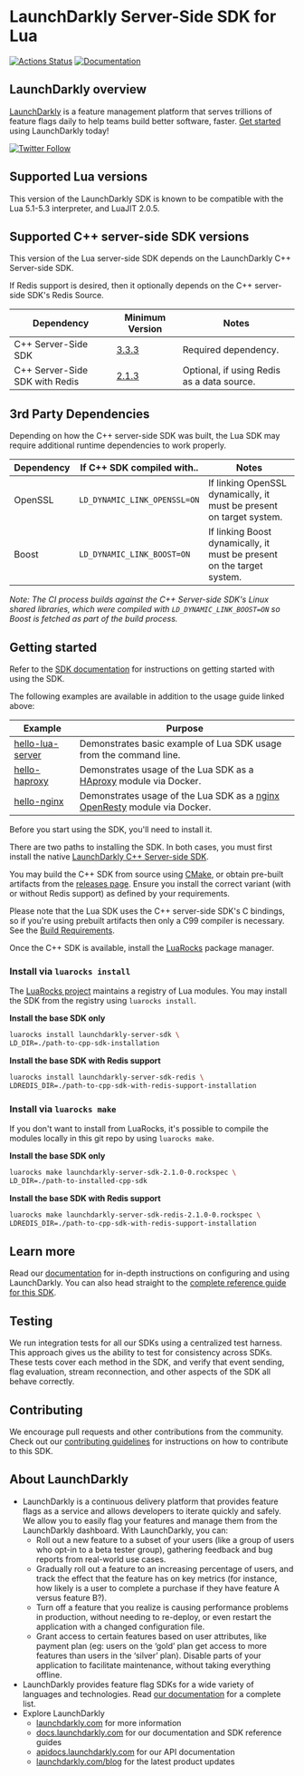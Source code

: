 LaunchDarkly Server-Side SDK for Lua
===========================

[![Actions Status](https://github.com/launchdarkly/lua-server-sdk-private/actions/workflows/ci.yml/badge.svg)](https://github.com/launchdarkly/lua-server-sdk/actions/workflows/ci.yml)
[![Documentation](https://img.shields.io/static/v1?label=GitHub+Pages&message=API+reference&color=00add8)](https://launchdarkly.github.io/lua-server-sdk)

LaunchDarkly overview
-------------------------

[LaunchDarkly](https://www.launchdarkly.com) is a feature management platform that serves trillions of feature flags daily to help teams build better software, faster. [Get started](https://docs.launchdarkly.com/home/getting-started) using LaunchDarkly today!

[![Twitter Follow](https://img.shields.io/twitter/follow/launchdarkly.svg?style=social&label=Follow&maxAge=2592000)](https://twitter.com/intent/follow?screen_name=launchdarkly)

Supported Lua versions
-----------

This version of the LaunchDarkly SDK is known to be compatible with the Lua 5.1-5.3 interpreter, and LuaJIT 2.0.5.

Supported C++ server-side SDK versions
-----------

This version of the Lua server-side SDK depends on the LaunchDarkly C++ Server-side SDK.

If Redis support is desired, then it optionally depends on the C++ server-side SDK's Redis Source. 

| Dependency                     | Minimum Version                                                                                            | Notes                                      |
|--------------------------------|------------------------------------------------------------------------------------------------------------|--------------------------------------------|
| C++ Server-Side SDK            | [3.3.3](https://github.com/launchdarkly/cpp-sdks/releases/tag/launchdarkly-cpp-server-v3.3.3)              | Required dependency.                       |
| C++ Server-Side SDK with Redis | [2.1.3](https://github.com/launchdarkly/cpp-sdks/releases/tag/launchdarkly-cpp-server-redis-source-v2.1.3) | Optional, if using Redis as a data source. |


3rd Party Dependencies
------------
Depending on how the C++ server-side SDK was built, the Lua SDK may require additional runtime dependencies to work properly.


| Dependency | If C++ SDK compiled with..   | Notes                                                                  |
|------------|------------------------------|------------------------------------------------------------------------|
| OpenSSL    | `LD_DYNAMIC_LINK_OPENSSL=ON` | If linking OpenSSL dynamically, it must be present on target system.   |
| Boost      | `LD_DYNAMIC_LINK_BOOST=ON`   | If linking Boost dynamically, it must be present on the target system. |

_Note: The CI process builds against the C++ Server-side SDK's Linux shared libraries, which were compiled with `LD_DYNAMIC_LINK_BOOST=ON` so
Boost is fetched as part of the build process._


Getting started
-----------

Refer to the [SDK documentation](https://docs.launchdarkly.com/sdk/server-side/lua#getting-started) for instructions on 
getting started with using the SDK.

The following examples are available in addition to the usage guide linked above:


| Example                                         | Purpose                                                                                                             |
|-------------------------------------------------|---------------------------------------------------------------------------------------------------------------------|
| [hello-lua-server](./examples/hello-lua-server) | Demonstrates basic example of Lua SDK usage from the command line.                                                  |
| [hello-haproxy](./examples/hello-haproxy)       | Demonstrates usage of the Lua SDK as a [HAproxy](https://www.haproxy.org/) module via Docker.                       |
| [hello-nginx](./examples/hello-nginx)           | Demonstrates usage of the Lua SDK as a [nginx OpenResty](https://github.com/openresty/openresty) module via Docker. |


Before you start using the SDK, you'll need to install it.

There are two paths to installing the SDK. In both cases, you must first install the native 
[LaunchDarkly C++ Server-side SDK](https://github.com/launchdarkly/cpp-sdks).

You may build the C++ SDK from source using [CMake](https://cmake.org/), or obtain pre-built artifacts from the 
[releases page](https://github.com/launchdarkly/cpp-sdks/releases?q=%22launchdarkly-cpp-server%22). Ensure you install
the correct variant (with or without Redis support) as defined by your requirements.

Please note that the Lua SDK uses the C++ server-side SDK's C bindings, so if you're using prebuilt artifacts
then only a C99 compiler is necessary. See the [Build Requirements](https://github.com/launchdarkly/cpp-sdks#build-requirements).


Once the C++ SDK is available, install the [LuaRocks](https://github.com/luarocks/luarocks/wiki/Download) package manager.

### Install via `luarocks install`

The [LuaRocks project](https://luarocks.org) maintains a registry of Lua modules. You may install the SDK from 
the registry using `luarocks install`.

**Install the base SDK only**
```bash
luarocks install launchdarkly-server-sdk \
LD_DIR=./path-to-cpp-sdk-installation
```

**Install the base SDK with Redis support**
```bash
luarocks install launchdarkly-server-sdk-redis \
LDREDIS_DIR=./path-to-cpp-sdk-with-redis-support-installation
```

### Install via `luarocks make`

If you don't want to install from LuaRocks, it's possible to compile the modules locally in this git repo by using `luarocks make`.

**Install the base SDK only**
```bash
luarocks make launchdarkly-server-sdk-2.1.0-0.rockspec \
LD_DIR=./path-to-installed-cpp-sdk
```
**Install the base SDK with Redis support**
```bash
luarocks make launchdarkly-server-sdk-redis-2.1.0-0.rockspec \
LDREDIS_DIR=./path-to-cpp-sdk-with-redis-support-installation
```


Learn more
-----------

Read our [documentation](https://docs.launchdarkly.com) for in-depth instructions on configuring and using LaunchDarkly. You can also head straight to the [complete reference guide for this SDK](https://docs.launchdarkly.com/sdk/server-side/lua).

Testing
-------

We run integration tests for all our SDKs using a centralized test harness. This approach gives us the ability to test for consistency across SDKs. These tests cover each method in the SDK, and verify that event sending, flag evaluation, stream reconnection, and other aspects of the SDK all behave correctly.

Contributing
------------

We encourage pull requests and other contributions from the community. Check out our [contributing guidelines](CONTRIBUTING.md) for instructions on how to contribute to this SDK.

About LaunchDarkly
-----------

* LaunchDarkly is a continuous delivery platform that provides feature flags as a service and allows developers to iterate quickly and safely. We allow you to easily flag your features and manage them from the LaunchDarkly dashboard.  With LaunchDarkly, you can:
    * Roll out a new feature to a subset of your users (like a group of users who opt-in to a beta tester group), gathering feedback and bug reports from real-world use cases.
    * Gradually roll out a feature to an increasing percentage of users, and track the effect that the feature has on key metrics (for instance, how likely is a user to complete a purchase if they have feature A versus feature B?).
    * Turn off a feature that you realize is causing performance problems in production, without needing to re-deploy, or even restart the application with a changed configuration file.
    * Grant access to certain features based on user attributes, like payment plan (eg: users on the ‘gold’ plan get access to more features than users in the ‘silver’ plan). Disable parts of your application to facilitate maintenance, without taking everything offline.
* LaunchDarkly provides feature flag SDKs for a wide variety of languages and technologies. Read [our documentation](https://docs.launchdarkly.com/sdk) for a complete list.
* Explore LaunchDarkly
    * [launchdarkly.com](https://www.launchdarkly.com/ "LaunchDarkly Main Website") for more information
    * [docs.launchdarkly.com](https://docs.launchdarkly.com/  "LaunchDarkly Documentation") for our documentation and SDK reference guides
    * [apidocs.launchdarkly.com](https://apidocs.launchdarkly.com/  "LaunchDarkly API Documentation") for our API documentation
    * [launchdarkly.com/blog](https://launchdarkly.com/blog/  "LaunchDarkly Blog Documentation") for the latest product updates
